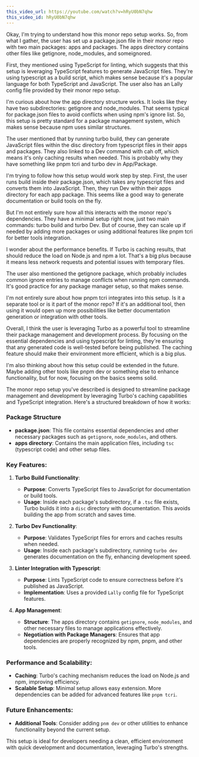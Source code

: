 ```yaml
---
this_video_url: https://youtube.com/watch?v=hRyU0bN7qhw
this_video_id: hRyU0bN7qhw
---
```

<think>
Okay, I'm trying to understand how this monor repo setup works. So, from what I gather, the user has set up a package.json file in their monor repo with two main packages: apps and packages. The apps directory contains other files like getignore, node_modules, and someignored. 

First, they mentioned using TypeScript for linting, which suggests that this setup is leveraging TypeScript features to generate JavaScript files. They're using typescript as a build script, which makes sense because it's a popular language for both TypeScript and JavaScript. The user also has an Lally config file provided by their monor repo setup.

I'm curious about how the app directory structure works. It looks like they have two subdirectories: getignore and node_modules. That seems typical for package.json files to avoid conflicts when using npm's ignore list. So, this setup is pretty standard for a package management system, which makes sense because npm uses similar structures.

The user mentioned that by running turbo build, they can generate JavaScript files within the disc directory from typescript files in their apps and packages. They also linked to a Dev command with cah off, which means it's only caching results when needed. This is probably why they have something like pnpm tcri and turbo dev in App/Package.

I'm trying to follow how this setup would work step by step. First, the user runs build inside their package.json, which takes any typescript files and converts them into JavaScript. Then, they run Dev within their apps directory for each app package. This seems like a good way to generate documentation or build tools on the fly.

But I'm not entirely sure how all this interacts with the monor repo's dependencies. They have a minimal setup right now, just two main commands: turbo build and turbo Dev. But of course, they can scale up if needed by adding more packages or using additional features like pnpm tcri for better tools integration.

I wonder about the performance benefits. If Turbo is caching results, that should reduce the load on Node.js and npm a lot. That's a big plus because it means less network requests and potential issues with temporary files.

The user also mentioned the getignore package, which probably includes common ignore entries to manage conflicts when running npm commands. It's good practice for any package manager setup, so that makes sense.

I'm not entirely sure about how pnpm tcri integrates into this setup. Is it a separate tool or is it part of the monor repo? If it's an additional tool, then using it would open up more possibilities like better documentation generation or integration with other tools.

Overall, I think the user is leveraging Turbo as a powerful tool to streamline their package management and development process. By focusing on the essential dependencies and using typescript for linting, they're ensuring that any generated code is well-tested before being published. The caching feature should make their environment more efficient, which is a big plus.

I'm also thinking about how this setup could be extended in the future. Maybe adding other tools like pnpm dev or something else to enhance functionality, but for now, focusing on the basics seems solid.
</think>

The monor repo setup you've described is designed to streamline package management and development by leveraging Turbo's caching capabilities and TypeScript integration. Here's a structured breakdown of how it works:

### Package Structure
- **package.json**: This file contains essential dependencies and other necessary packages such as `getignore`, `node_modules`, and others.
- **apps directory**: Contains the main application files, including `tsc` (typescript code) and other setup files.

### Key Features:
1. **Turbo Build Functionality**:
   - **Purpose**: Converts TypeScript files to JavaScript for documentation or build tools.
   - **Usage**: Inside each package's subdirectory, if a `.tsc` file exists, Turbo builds it into a `disc` directory with documentation. This avoids building the app from scratch and saves time.

2. **Turbo Dev Functionality**:
   - **Purpose**: Validates TypeScript files for errors and caches results when needed.
   - **Usage**: Inside each package's subdirectory, running `turbo dev` generates documentation on the fly, enhancing development speed.

3. **Linter Integration with Typescript**:
   - **Purpose**: Lints TypeScript code to ensure correctness before it's published as JavaScript.
   - **Implementation**: Uses a provided `Lally` config file for TypeScript features.

4. **App Management**:
   - **Structure**: The apps directory contains `getignore`, `node_modules`, and other necessary files to manage applications effectively.
   - **Negotiation with Package Managers**: Ensures that app dependencies are properly recognized by npm, pnpm, and other tools.

### Performance and Scalability:
- **Caching**: Turbo's caching mechanism reduces the load on Node.js and npm, improving efficiency.
- **Scalable Setup**: Minimal setup allows easy extension. More dependencies can be added for advanced features like `pnpm tcri`.

### Future Enhancements:
- **Additional Tools**: Consider adding `pnm dev` or other utilities to enhance functionality beyond the current setup.

This setup is ideal for developers needing a clean, efficient environment with quick development and documentation, leveraging Turbo's strengths.
